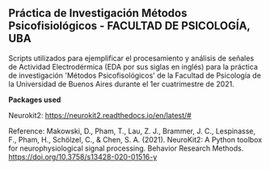 ## Práctica de Investigación Métodos Psicofisiológicos -  FACULTAD DE PSICOLOGÍA, UBA

Scripts utilizados para ejemplificar el procesamiento y análisis de señales de Actividad Electrodérmica (EDA por sus siglas en inglés) para la práctica de investigación 'Métodos Psicofisológicos' de la Facultad de Psicología de la Universidad de Buenos Aires durante el 1er cuatrimestre de 2021.

**Packages used**

Neurokit2: https://neurokit2.readthedocs.io/en/latest/#

Reference:
Makowski, D., Pham, T., Lau, Z. J., Brammer, J. C., Lespinasse, F., Pham, H., Schölzel, C., & Chen, S. A. (2021). NeuroKit2: A Python toolbox for neurophysiological signal processing. Behavior Research Methods. https://doi.org/10.3758/s13428-020-01516-y
